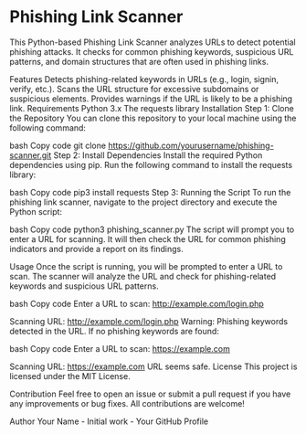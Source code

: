 # Phishing Link Scanner
This Python-based Phishing Link Scanner analyzes URLs to detect potential phishing attacks. It checks for common phishing keywords, suspicious URL patterns, and domain structures that are often used in phishing links.

Features
Detects phishing-related keywords in URLs (e.g., login, signin, verify, etc.).
Scans the URL structure for excessive subdomains or suspicious elements.
Provides warnings if the URL is likely to be a phishing link.
Requirements
Python 3.x
The requests library
Installation
Step 1: Clone the Repository
You can clone this repository to your local machine using the following command:

bash
Copy code
git clone https://github.com/yourusername/phishing-scanner.git
Step 2: Install Dependencies
Install the required Python dependencies using pip. Run the following command to install the requests library:

bash
Copy code
pip3 install requests
Step 3: Running the Script
To run the phishing link scanner, navigate to the project directory and execute the Python script:

bash
Copy code
python3 phishing_scanner.py
The script will prompt you to enter a URL for scanning. It will then check the URL for common phishing indicators and provide a report on its findings.

Usage
Once the script is running, you will be prompted to enter a URL to scan. The scanner will analyze the URL and check for phishing-related keywords and suspicious URL patterns.

bash
Copy code
Enter a URL to scan: http://example.com/login.php

Scanning URL: http://example.com/login.php
Warning: Phishing keywords detected in the URL.
If no phishing keywords are found:

bash
Copy code
Enter a URL to scan: https://example.com

Scanning URL: https://example.com
URL seems safe.
License
This project is licensed under the MIT License.

Contribution
Feel free to open an issue or submit a pull request if you have any improvements or bug fixes. All contributions are welcome!

Author
Your Name - Initial work - Your GitHub Profile
